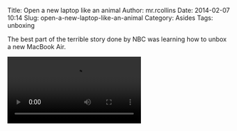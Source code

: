Title: Open a new laptop like an animal
Author: mr.rcollins
Date: 2014-02-07 10:14
Slug: open-a-new-laptop-like-an-animal
Category: Asides
Tags: unboxing

The best part of the terrible story done by NBC was learning how to
unbox a new MacBook Air.

<video controls>
  <source src="http://cdn.ryancollins.org/movies/Unboxing.webm" type='video/webm;codecs="vp8, vorbis"'/>
  <source src="http://cdn.ryancollins.org/movies/Unboxing.mp4" type='video/mp4;codecs="avc1.42E01E, mp4a.40.2"'/>
</video>
